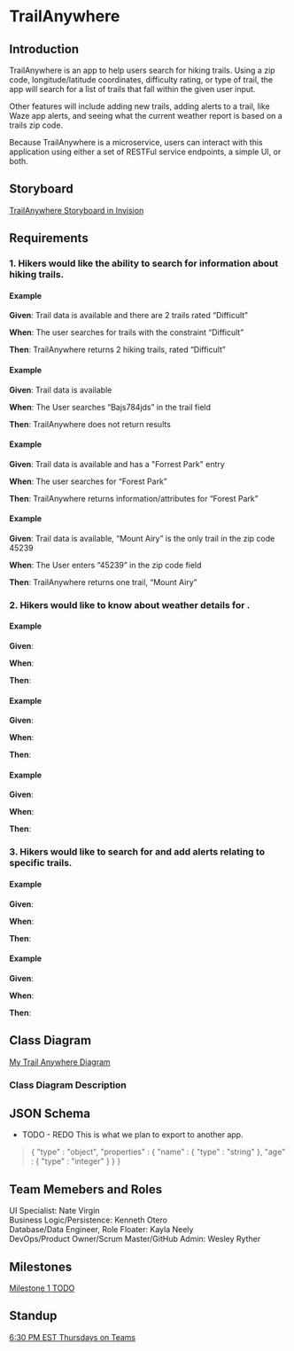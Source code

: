 # TrailAnywhere

## Introduction

TrailAnywhere is an app to help users search for hiking trails. Using a zip code, longitude/latitude coordinates, difficulty rating, or
type of trail, the app will search for a list of trails that fall within the given user input.

Other features will include adding new trails, adding alerts to a trail, like Waze app alerts, and seeing what the current weather report is based on a 
trails zip code. 

Because TrailAnywhere is a microservice, users can interact with this application using either a set of RESTFul service endpoints, a simple UI, or both.

## Storyboard

[TrailAnywhere Storyboard in Invision](https://nate965053.invisionapp.com/freehand/TrailAnywhere-BAHo9RwnD)

## Requirements

### 1. Hikers would like the ability to search for information about hiking trails.

#### Example

**Given**: Trail data is available and there are 2 trails rated “Difficult”

**When**: The user searches for trails with the constraint “Difficult”

**Then**: TrailAnywhere returns 2 hiking trails, rated “Difficult”

#### Example

**Given**: Trail data is available

**When**: The User searches “Bajs784jds” in the trail field

**Then**: TrailAnywhere does not return results

#### Example

**Given**: Trail data is available and has a "Forrest Park" entry

**When**: The user searches for “Forest Park”

**Then**: TrailAnywhere returns information/attributes for “Forest Park”

#### Example

**Given**: Trail data is available, “Mount Airy” is the only trail in the zip code 45239

**When**: The User enters “45239” in the zip code field

**Then**: TrailAnywhere returns one trail, “Mount Airy”

### 2.	Hikers would like to know about weather details for .

#### Example

**Given**: 

**When**: 

**Then**:

#### Example

**Given**: 

**When**: 

**Then**: 

#### Example

**Given**: 

**When**: 

**Then**:

### 3.  Hikers would like to search for and add alerts relating to specific trails.
#### Example

**Given**: 

**When**: 

**Then**: 

#### Example

**Given**: 

**When**: 

**Then**: 

## Class Diagram

[My Trail Anywhere Diagram](https://mailuc-my.sharepoint.com/:u:/g/personal/oterokh_mail_uc_edu/EWVWzCi2ScVNl_gkUfbfb9gBpNXzSorhuGdV_UclySsCHw?e=8GpgNy)

### Class Diagram Description

## JSON Schema

- TODO - REDO
This is what we plan to export to another app.


> {
>  "type" : "object",
>  "properties" : {
>    "name" : {
>      "type" : "string"
>    },
>    "age" : {
>      "type" : "integer"
>    }
>  }
> }

## Team Memebers and Roles

UI Specialist: Nate Virgin  
Business Logic/Persistence: Kenneth Otero  
Database/Data Engineer, Role Floater: Kayla Neely  
DevOps/Product Owner/Scrum Master/GitHub Admin: Wesley Ryther

## Milestones

[Milestone 1 TODO]()

## Standup

[6:30 PM EST Thursdays on Teams](https://teams.microsoft.com/l/meetup-join/19%3ameeting_NjQ4NmQ2MjgtYWE0Zi00OTgzLTg2YjMtNWFlYTNkMjdkYjNk%40thread.v2/0?context=%7b%22Tid%22%3a%22f5222e6c-5fc6-48eb-8f03-73db18203b63%22%2c%22Oid%22%3a%2259195007-8da2-458f-bfcc-0bc8c21540dd%22%7d)


